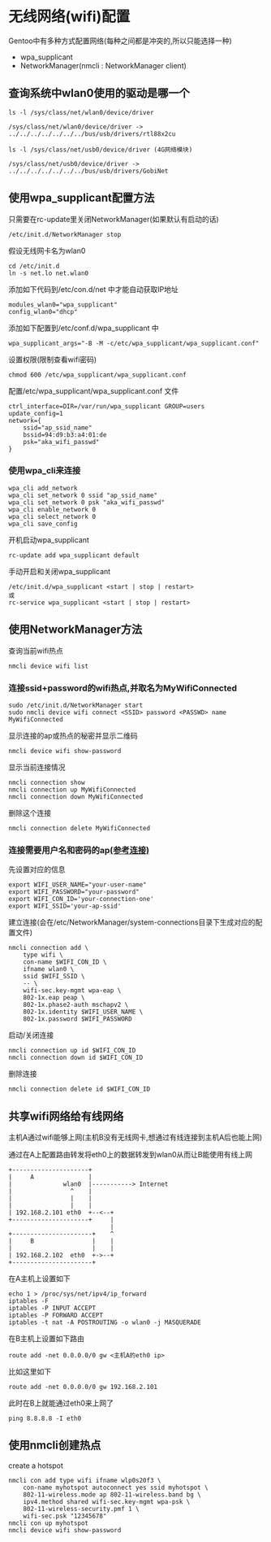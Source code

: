 # 无线网络(wifi)配置

Gentoo中有多种方式配置网络(每种之间都是冲突的,所以只能选择一种)

- wpa_supplicant
- NetworkManager(nmcli : NetworkManager client)

## 查询系统中wlan0使用的驱动是哪一个

	ls -l /sys/class/net/wlan0/device/driver

	/sys/class/net/wlan0/device/driver -> ../../../../../../../bus/usb/drivers/rtl88x2cu

	ls -l /sys/class/net/usb0/device/driver (4G网络模块)

	/sys/class/net/usb0/device/driver -> ../../../../../../../bus/usb/drivers/GobiNet

## 使用wpa_supplicant配置方法

只需要在rc-update里关闭NetworkManager(如果默认有启动的话)

	/etc/init.d/NetworkManager stop

假设无线网卡名为wlan0

	cd /etc/init.d
	ln -s net.lo net.wlan0

添加如下代码到/etc/con.d/net 中才能自动获取IP地址

	modules_wlan0="wpa_supplicant"
	config_wlan0="dhcp"

添加如下配置到/etc/conf.d/wpa_supplicant 中

	wpa_supplicant_args="-B -M -c/etc/wpa_supplicant/wpa_supplicant.conf"

设置权限(限制查看wifi密码)

	chmod 600 /etc/wpa_supplicant/wpa_supplicant.conf

配置/etc/wpa_supplicant/wpa_supplicant.conf 文件

	ctrl_interface=DIR=/var/run/wpa_supplicant GROUP=users
	update_config=1
	network={
		ssid="ap_ssid_name"
		bssid=94:d9:b3:a4:01:de
		psk="aka_wifi_passwd"
	}

### 使用wpa_cli来连接

    wpa_cli add_network
    wpa_cli set_network 0 ssid "ap_ssid_name"
    wpa_cli set_network 0 psk "aka_wifi_passwd"
    wpa_cli enable_network 0
    wpa_cli select_network 0
    wpa_cli save_config

开机启动wpa_supplicant

	rc-update add wpa_supplicant default

手动开启和关闭wpa_supplicant

	/etc/init.d/wpa_supplicant <start | stop | restart>
    或
    rc-service wpa_supplicant <start | stop | restart>

## 使用NetworkManager方法

查询当前wifi热点

	nmcli device wifi list

### 连接ssid+password的wifi热点,并取名为MyWifiConnected

	sudo /etc/init.d/NetworkManager start
	sudo nmcli device wifi connect <SSID> password <PASSWD> name MyWifiConnected

显示连接的ap或热点的秘密并显示二维码

	nmcli device wifi show-password

显示当前连接情况

	nmcli connection show
	nmcli connection up MyWifiConnected
	nmcli connection down MyWifiConnected

删除这个连接

	nmcli connection delete MyWifiConnected

### 连接需要用户名和密码的ap[(参考连接)](https://unix.stackexchange.com/questions/145366/how-to-connect-to-an-802-1x-wireless-network-via-nmcli)

先设置对应的信息

	export WIFI_USER_NAME="your-user-name"
	export WIFI_PASSWORD="your-password"
	export WIFI_CON_ID='your-connection-one'
	export WIFI_SSID='your-ap-ssid'

建立连接(会在/etc/NetworkManager/system-connections目录下生成对应的配置文件)

	nmcli connection add \
		type wifi \
		con-name $WIFI_CON_ID \
		ifname wlan0 \
		ssid $WIFI_SSID \
		-- \
		wifi-sec.key-mgmt wpa-eap \
		802-1x.eap peap \
		802-1x.phase2-auth mschapv2 \
		802-1x.identity $WIFI_USER_NAME \
		802-1x.password $WIFI_PASSWORD

启动/关闭连接

    nmcli connection up id $WIFI_CON_ID
    nmcli connection down id $WIFI_CON_ID

删除连接

    nmcli connection delete id $WIFI_CON_ID

## 共享wifi网络给有线网络

主机A通过wifi能够上网(主机B没有无线网卡,想通过有线连接到主机A后也能上网)

通过在A上配置路由转发将eth0上的数据转发到wlan0从而让B能使用有线上网

	+---------------------+
	|     A       		  |
	|              wlan0  |-----------> Internet
	|                ^    |
	|                |    |
	|                |    |
	| 192.168.2.101 eth0  +--<--+
	+---------------------+     |
						        |
	+----------------------+    ^
	|     B                |    |
	|                      |    |
	| 192.168.2.102  eth0  +->--+
	+----------------------+

在A主机上设置如下

	echo 1 > /proc/sys/net/ipv4/ip_forward
	iptables -F
	iptables -P INPUT ACCEPT
	iptables -P FORWARD ACCEPT
	iptables -t nat -A POSTROUTING -o wlan0 -j MASQUERADE

在B主机上设置如下路由

	route add -net 0.0.0.0/0 gw <主机A的eth0 ip>

比如这里如下

	route add -net 0.0.0.0/0 gw 192.168.2.101

此时在B上就能通过eth0来上网了

	ping 8.8.8.8 -I eth0

## 使用nmcli创建热点

create a hotspot

	nmcli con add type wifi ifname wlp0s20f3 \
		con-name myhotspot autoconnect yes ssid myhotspot \
		802-11-wireless.mode ap 802-11-wireless.band bg \
		ipv4.method shared wifi-sec.key-mgmt wpa-psk \
		802-11-wireless-security.pmf 1 \
		wifi-sec.psk "12345678"
	nmcli con up myhotspot
	nmcli device wifi show-password
